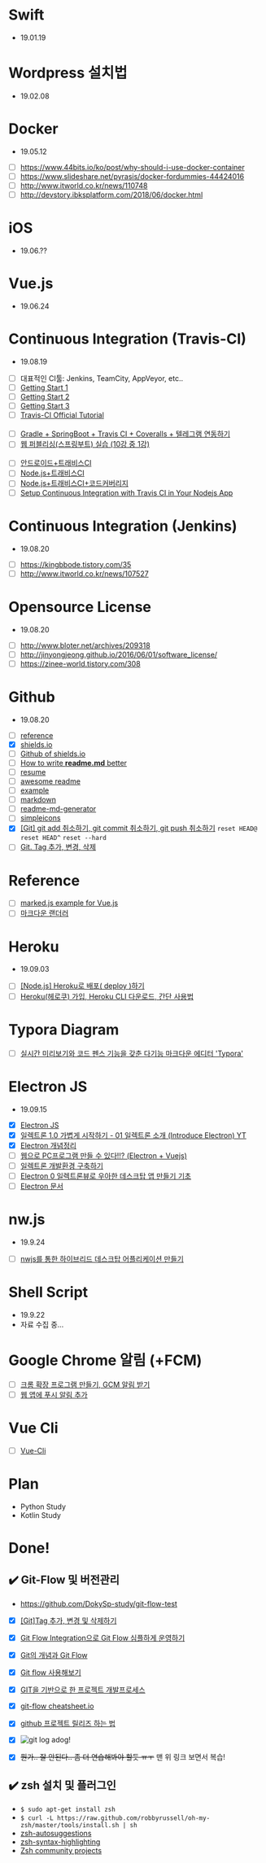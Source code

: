 # Swift
 - 19.01.19

# Wordpress 설치법
 - 19.02.08

# Docker
 - 19.05.12
 - [ ] https://www.44bits.io/ko/post/why-should-i-use-docker-container
 - [ ] https://www.slideshare.net/pyrasis/docker-fordummies-44424016
 - [ ] http://www.itworld.co.kr/news/110748
 - [ ] http://devstory.ibksplatform.com/2018/06/docker.html

# iOS
 - 19.06.??

# Vue.js
 - 19.06.24
 
# Continuous Integration (Travis-CI)
 - 19.08.19
 - [ ] 대표적인 CI툴: Jenkins, TeamCity, AppVeyor, etc..
 - [ ] [Getting Start 1](https://gompangs.tistory.com/entry/GIT-CIcontinuous-Integration%EB%9E%80-travis-%EC%82%AC%EC%9A%A9%EB%B2%95)
 - [ ] [Getting Start 2](http://guswnsxodlf.github.io/how-to-use-travis-ci)
 - [ ] [Getting Start 3](https://nesoy.github.io/articles/2017-01/travis-ci)
 - [ ] [Travis-CI Official Tutorial](https://docs.travis-ci.com/user/tutorial/) <br><br>
 - [ ] [Gradle + SpringBoot + Travis CI + Coveralls + 텔레그램 연동하기](https://jojoldu.tistory.com/275)
 - [ ] [웹 퍼블리싱(스프링부트) 실습 (10강 중 1강)](https://jojoldu.tistory.com/250?category=635883) <br><br>
 - [ ] [안드로이드+트래비스CI](https://androidhuman.tistory.com/540)
 - [ ] [Node.js+트래비스CI](https://blog.outsider.ne.kr/781)
 - [ ] [Node.js+트래비스CI+코드커버리지](https://sanghaklee.tistory.com/53)
 - [ ] [Setup Continuous Integration with Travis CI in Your Nodejs App](https://dev.to/lauragift21/setup-continuous-integration-with-travis-ci-in-your-nodejs-app-26i2)

# Continuous Integration (Jenkins)
 - 19.08.20
 - [ ] https://kingbbode.tistory.com/35
 - [ ] http://www.itworld.co.kr/news/107527
 
# Opensource License
 - 19.08.20
 - [ ] http://www.bloter.net/archives/209318
 - [ ] http://jinyongjeong.github.io/2016/06/01/software_license/
 - [ ] https://zinee-world.tistory.com/308

# Github
 - 19.08.20
 - [ ] [reference](https://www.lesstif.com/pages/viewpage.action?pageId=54952153)
 - [x] [shields.io](https://shields.io/)
 - [ ] [Github of shields.io](https://github.com/badges/shields)
 - [ ] [How to write **readme.md** better](https://newhiwoong.github.io/%EA%B8%B0%ED%83%80%20%EC%A0%95%EB%B3%B4%20%EA%B3%B5%EC%9C%A0/%EC%88%98%EC%A4%80%EA%B8%89%EC%9D%98-Github-README.md-%EC%9E%91%EC%84%B1%ED%95%98%EA%B8%B0)
 - [ ] [resume](https://sujinlee.me/professional-github/)
 - [ ] [awesome readme](https://github.com/matiassingers/awesome-readme)
 - [ ] [example](https://github.com/sujinleeme/readme-template/tree/master/korean)
 - [ ] [markdown](https://how-to-use.tistory.com/2)
 - [ ] [readme-md-generator](https://github.com/kefranabg/readme-md-generator)
 - [ ] [simpleicons](https://simpleicons.org/)
 - [x] [[Git] git add 취소하기, git commit 취소하기, git push 취소하기](https://gmlwjd9405.github.io/2018/05/25/git-add-cancle.html) `reset HEAD@` `reset HEAD^` `reset --hard`
 - [ ] [Git. Tag 추가, 변경, 삭제](https://devmjun.github.io/archive/GitTag)

# Reference
 - [ ] [marked.js example for Vue.js](https://vuejs.org/v2/examples/)
 - [ ] [마크다운 랜더러](https://derveljunit.tistory.com/287)

 # Heroku
  - 19.09.03
  - [ ] [[Node.js] Heroku로 배포( deploy )하기](https://victorydntmd.tistory.com/112)
  - [ ] [Heroku(헤로쿠) 가입, Heroku CLI 다운로드, 간단 사용법](https://www.a-mean-blog.com/ko/blog/%EB%8B%A8%ED%8E%B8%EA%B0%95%EC%A2%8C/_/Heroku-%ED%97%A4%EB%A1%9C%EC%BF%A0-%EA%B0%80%EC%9E%85-Heroku-CLI-%EB%8B%A4%EC%9A%B4%EB%A1%9C%EB%93%9C-%EA%B0%84%EB%8B%A8-%EC%82%AC%EC%9A%A9%EB%B2%95)

# Typora Diagram
 - [ ] [실시간 미리보기와 코드 펜스 기능을 갖춘 다기능 마크다운 에디터 'Typora'](https://macnews.tistory.com/4799)

# Electron JS
 - 19.09.15
 - [x] [Electron JS](https://electronjs.org/#apps)
 - [x] [일렉트론 1.0 가볍게 시작하기 - 01 일렉트론 소개 (Introduce Electron) YT](https://www.youtube.com/watch?v=69D1PIZqUQk)
 - [x] [Electron 개념정리](https://cyberx.tistory.com/206)
 - [ ] [웹으로 PC프로그램 만들 수 있다!!? (Electron + Vuejs)](https://jinblog.kr/189)  
 - [ ] [일렉트론 개발환경 구축하기](https://cyberx.tistory.com/209)
 - [ ] [Electron 0 일렉트론뷰로 우아한 데스크탑 앱 만들기 기초](https://fkkmemi.github.io/electron/electron-00-intro/) 
 - [ ] [Electron 문서](https://electronjs.org/docs)

# nw.js
 - 19.9.24
 - [ ] [nwjs를 통한 하이브리드 데스크탑 어플리케이션 만들기](https://tyle.io/blog/67)

# Shell Script
 - 19.9.22
 - 자료 수집 중...

# Google Chrome 알림 (+FCM)
 - [ ] [크롬 확장 프로그램 만들기, GCM 알림 받기](https://falsy.me/%ED%81%AC%EB%A1%AC-%ED%99%95%EC%9E%A5-%ED%94%84%EB%A1%9C%EA%B7%B8%EB%9E%A8-%EB%A7%8C%EB%93%A4%EA%B8%B0-gcm-%EC%95%8C%EB%A6%BC-%EB%B0%9B%EA%B8%B0/)
 - [ ] [웹 앱에 푸시 알림 추가](https://developers.google.com/web/fundamentals/codelabs/push-notifications/?hl=ko)

# Vue Cli
 - [ ] [Vue-Cli](http://vuejs.kr/vue/vue-cli/2018/01/27/vue-cli-3/)

# Plan
 - Python Study
 - Kotlin Study

# Done!

## :heavy_check_mark: Git-Flow 및 버전관리
 - https://github.com/DokySp-study/git-flow-test
 - [x] [[Git]Tag 추가, 변경 및 삭제하기](http://minsone.github.io/git/git-addtion-and-modified-delete-tag)
 - [x] [Git Flow Integration으로 Git Flow 심플하게 운영하기](https://jojoldu.tistory.com/268)
 - [x] [Git의 개념과 Git Flow](https://cupjoo.tistory.com/6)
 - [x] [Git flow 사용해보기](https://boxfoxs.tistory.com/347)
 - [x] [GIT을 기반으로 한 프로젝트 개발프로세스](https://gist.github.com/ihoneymon/a28138ee5309c73e94f9)
 - [x] [git-flow cheatsheet.io](https://danielkummer.github.io/git-flow-cheatsheet/index.ko_KR.html)
 - [x] [github 프로젝트 릴리즈 하는 법](https://www.lesstif.com/pages/viewpage.action?pageId=20774996)
 - [x] ![git log adog!](https://i.stack.imgur.com/ElVkf.jpg)
 - [x] ~~뭔가.. 잘 안된다.. 좀 더 연습해봐야 할듯 ㅠㅜ~~ 맨 위 링크 보면서 복습!


## :heavy_check_mark: zsh 설치 및 플러그인
 - `$ sudo apt-get install zsh`
 - `$ curl -L https://raw.github.com/robbyrussell/oh-my-zsh/master/tools/install.sh | sh`
 - [zsh-autosuggestions](https://github.com/zsh-users/zsh-autosuggestions)
 - [zsh-syntax-highlighting](https://github.com/zsh-users/zsh-syntax-highlighting)
 - [Zsh community projects](https://github.com/zsh-users/)

